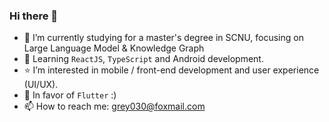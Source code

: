 ### Hi there 👋

- 🌱 I’m currently studying for a master's degree in SCNU, focusing on Large Language Model & Knowledge Graph
- 📖 Learning `ReactJS`, `TypeScript` and Android development.
- ⭐ I’m interested in mobile / front-end development and user experience (UI/UX).
- 🩵 In favor of `Flutter` :)
- 📫 How to reach me: grey030@foxmail.com
